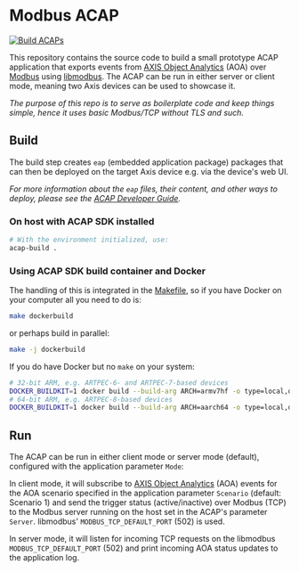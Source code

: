 # Modbus ACAP

[![Build ACAPs](https://github.com/AxisCommunications/modbus-acap/actions/workflows/build.yml/badge.svg)](https://github.com/AxisCommunications/modbus-acap/actions/workflows/build.yml)

This repository contains the source code to build a small prototype ACAP
application that exports events from
[AXIS Object Analytics](https://www.axis.com/products/axis-object-analytics)
(AOA) over
[Modbus](https://en.wikipedia.org/wiki/Modbus) using
[libmodbus](https://libmodbus.org/). The ACAP can be run in either server or
client mode, meaning two Axis devices can be used to showcase it.

*The purpose of this repo is to serve as boilerplate code and keep things
simple, hence it uses basic Modbus/TCP without TLS and such.*

## Build

The build step creates `eap` (embedded application package) packages that can
then be deployed on the target Axis device e.g. via the device's web UI.

*For more information about the `eap` files, their content, and other ways to
deploy, please see the
[ACAP Developer Guide](https://help.axis.com/acap-3-developer-guide).*

### On host with ACAP SDK installed

```sh
# With the environment initialized, use:
acap-build .
```

### Using ACAP SDK build container and Docker

The handling of this is integrated in the [Makefile](Makefile), so if you have
Docker on your computer all you need to do is:

```sh
make dockerbuild
```

or perhaps build in parallel:

```sh
make -j dockerbuild
```

If you do have Docker but no `make` on your system:

```sh
# 32-bit ARM, e.g. ARTPEC-6- and ARTPEC-7-based devices
DOCKER_BUILDKIT=1 docker build --build-arg ARCH=armv7hf -o type=local,dest=. .
# 64-bit ARM, e.g. ARTPEC-8-based devices
DOCKER_BUILDKIT=1 docker build --build-arg ARCH=aarch64 -o type=local,dest=. .
```

## Run

The ACAP can be run in either client mode or server mode (default), configured
with the application parameter `Mode`:

In client mode, it will subscribe to
[AXIS Object Analytics](https://www.axis.com/products/axis-object-analytics)
(AOA) events for the AOA scenario specified in the application parameter
`Scenario` (default: Scenario 1) and send the trigger status (active/inactive)
over Modbus (TCP) to the Modbus server running on the host set in the ACAP's
parameter `Server`. libmodbus' `MODBUS_TCP_DEFAULT_PORT` (502) is used.

In server mode, it will listen for incoming TCP requests on the libmodbus
`MODBUS_TCP_DEFAULT_PORT` (502) and print incoming AOA status updates to the
application log.

